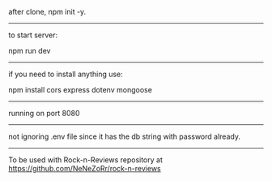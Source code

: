 after clone, npm init -y. 

-----------------------------

to start server: 

npm run dev

-----------------------------

if you need to install anything use:

 npm install cors express dotenv mongoose

 -----------------------------


 running on port 8080

 -----------------------------

 not ignoring .env file since it has the db string with password already. 



  -----------------------------


  To be used with Rock-n-Reviews repository at https://github.com/NeNeZoRr/rock-n-reviews